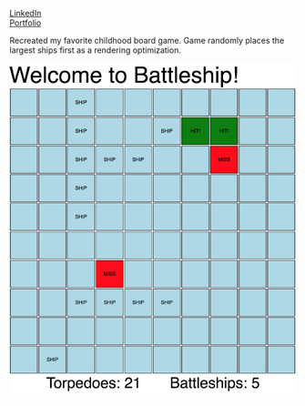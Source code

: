 <a href="https://www.linkedin.com/in/ktruong01/">LinkedIn</a> <br>
<a href="https://ktruong88.github.io/">Portfolio</a>

<p>Recreated my favorite childhood board game. Game randomly places the largest ships first as a rendering optimization.</p>

![Screenshot](battleship_screenshot.png)

